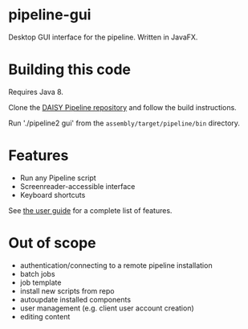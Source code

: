 pipeline-gui
============

Desktop GUI interface for the pipeline. Written in JavaFX.

# Building this code

Requires Java 8. 

Clone the [DAISY Pipeline repository](http://github.com/daisy/pipeline) and follow the build instructions.

Run './pipeline2 gui' from the `assembly/target/pipeline/bin` directory.

# Features
 * Run any Pipeline script
 * Screenreader-accessible interface
 * Keyboard shortcuts

 See [the user guide](https://daisy.github.io/pipeline/wiki/gui/DAISY-Pipeline-2-User-Guide/) for a complete list of features.
 
# Out of scope 
 * authentication/connecting to a remote pipeline installation
 * batch jobs
 * job template
 * install new scripts from repo
 * autoupdate installed components
 * user management (e.g. client user account creation)
 * editing content 
 


